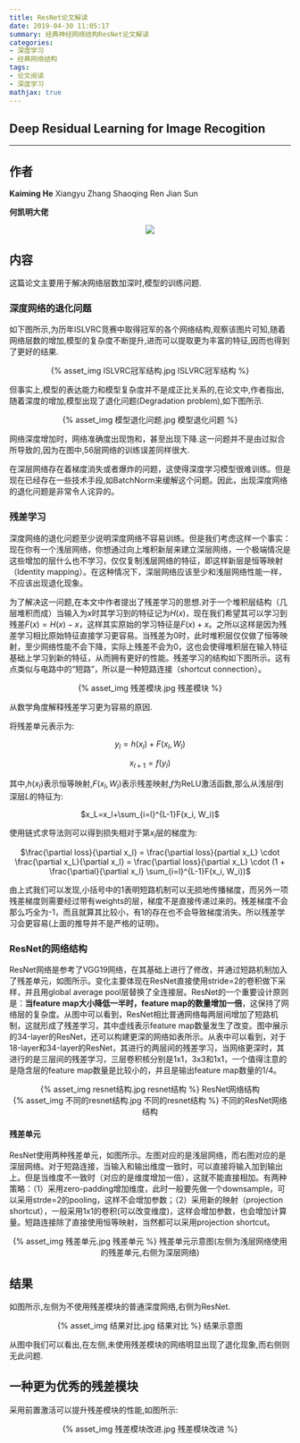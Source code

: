 ```yaml
---
title: ResNet论文解读
date: 2019-04-30 11:05:17
summary: 经典神经网络结构ResNet论文解读
categories:
- 深度学习
- 经典网络结构
tags: 
- 论文阅读
- 深度学习
mathjax: true
---
```

## Deep Residual Learning for Image Recogition

---

## 作者

**Kaiming He**    Xiangyu Zhang       Shaoqing Ren    Jian Sun



**何凯明大佬**

<center>

![](http://kaiminghe.com/img/me.jpg)

</center>


## 内容

这篇论文主要用于解决网络层数加深时,模型的训练问题.



### 深度网络的退化问题

如下图所示,为历年ISLVRC竞赛中取得冠军的各个网络结构,观察该图片可知,随着网络层数的增加,模型的复杂度不断提升,进而可以提取更为丰富的特征,因而也得到了更好的结果.

<center>
{% asset_img ISLVRC冠军结构.jpg ISLVRC冠军结构 %}
</center>



但事实上,模型的表达能力和模型复杂度并不是成正比关系的,在论文中,作者指出,随着深度的增加,模型出现了退化问题(Degradation problem),如下图所示.

<center>

{% asset_img 模型退化问题.jpg 模型退化问题 %}

</center>



网络深度增加时，网络准确度出现饱和，甚至出现下降.这一问题并不是由过拟合所导致的,因为在图中,56层网络的训练误差同样很大.

在深层网络存在着梯度消失或者爆炸的问题，这使得深度学习模型很难训练。但是现在已经存在一些技术手段,如BatchNorm来缓解这个问题。因此，出现深度网络的退化问题是非常令人诧异的。



### 残差学习

深度网络的退化问题至少说明深度网络不容易训练。但是我们考虑这样一个事实：现在你有一个浅层网络，你想通过向上堆积新层来建立深层网络，一个极端情况是这些增加的层什么也不学习，仅仅复制浅层网络的特征，即这样新层是恒等映射（Identity mapping）。在这种情况下，深层网络应该至少和浅层网络性能一样，不应该出现退化现象。

为了解决这一问题,在本文中作者提出了残差学习的思想.对于一个堆积层结构（几层堆积而成）当输入为$x$时其学习到的特征记为$H(x)$，现在我们希望其可以学习到残差$F(x)=H(x)-x$，这样其实原始的学习特征是$F(x)+x$。之所以这样是因为残差学习相比原始特征直接学习更容易。当残差为0时，此时堆积层仅仅做了恒等映射，至少网络性能不会下降，实际上残差不会为0，这也会使得堆积层在输入特征基础上学习到新的特征，从而拥有更好的性能。残差学习的结构如下图所示。这有点类似与电路中的“短路”，所以是一种短路连接（shortcut connection）。

<center>

{% asset_img 残差模块.jpg 残差模块 %}

</center>



从数学角度解释残差学习更为容易的原因.

将残差单元表示为:

<center>

$y_l=h(x_l)+F(x_l, W_l)$

$x_{l+1}=f(y_l)$

</center>

其中,$h(x_l)$表示恒等映射,$F(x_l, W_l)$表示残差映射,$f$为ReLU激活函数,那么从浅层$l$到深层$L$的特征为:

<center>

$x_L=x_l+\sum_{i=l}^{L-1}F(x_i, W_i)$

</center>

使用链式求导法则可以得到损失相对于第$x_l$层的梯度为:

<center>

$\frac{\partial loss}{\partial x_l} = \frac{\partial loss}{partial x_L} \cdot \frac{\partial x_L}{\partial x_l} =  \frac{\partial loss}{\partial x_L} \cdot (1 + \frac{\partial}{\partial x_l} \sum_{i=l}^{L-1}F(x_i, W_i))$

</center>



由上式我们可以发现,小括号中的1表明短路机制可以无损地传播梯度，而另外一项残差梯度则需要经过带有weights的层，梯度不是直接传递过来的。残差梯度不会那么巧全为-1，而且就算其比较小，有1的存在也不会导致梯度消失。所以残差学习会更容易(上面的推导并不是严格的证明)。



### ResNet的网络结构

ResNet网络是参考了VGG19网络，在其基础上进行了修改，并通过短路机制加入了残差单元，如图所示。变化主要体现在ResNet直接使用stride=2的卷积做下采样，并且用global average pool层替换了全连接层。ResNet的一个重要设计原则是：**当feature map大小降低一半时，feature map的数量增加一倍**，这保持了网络层的复杂度。从图中可以看到，ResNet相比普通网络每两层间增加了短路机制，这就形成了残差学习，其中虚线表示feature map数量发生了改变。图中展示的34-layer的ResNet，还可以构建更深的网络如表所示。从表中可以看到，对于18-layer和34-layer的ResNet，其进行的两层间的残差学习，当网络更深时，其进行的是三层间的残差学习，三层卷积核分别是1x1，3x3和1x1，一个值得注意的是隐含层的feature map数量是比较小的，并且是输出feature map数量的1/4。

<center>
{% asset_img resnet结构.jpg resnet结构 %}
ResNet网络结构

</center>



<center>
{% asset_img 不同的resnet结构.jpg 不同的resnet结构 %}
不同的ResNet网络结构

</center>



#### 残差单元

ResNet使用两种残差单元，如图所示。左图对应的是浅层网络，而右图对应的是深层网络。对于短路连接，当输入和输出维度一致时，可以直接将输入加到输出上。但是当维度不一致时（对应的是维度增加一倍），这就不能直接相加。有两种策略：（1）采用zero-padding增加维度，此时一般要先做一个downsample，可以采用strde=2的pooling，这样不会增加参数；（2）采用新的映射（projection shortcut），一般采用1x1的卷积(可以改变维度)，这样会增加参数，也会增加计算量。短路连接除了直接使用恒等映射，当然都可以采用projection shortcut。

<center>
{% asset_img 残差单元.jpg 残差单元 %}
残差单元示意图(左侧为浅层网络使用的残差单元,右侧为深层网络)

</center>



## 结果



如图所示,左侧为不使用残差模块的普通深度网络,右侧为ResNet.

<center>
{% asset_img 结果对比.jpg 结果对比 %}
结果示意图

</center>



从图中我们可以看出,在左侧,未使用残差模块的网络明显出现了退化现象,而右侧则无此问题.



## 一种更为优秀的残差模块

采用前置激活可以提升残差模块的性能,如图所示:



<center>
{% asset_img 残差模块改进.jpg 残差模块改进 %}

</center>



